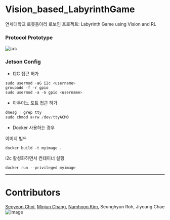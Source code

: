 # Vision_based_LabyrinthGame

연세대학교 로봇동아리 로보인 프로젝트: Labyrinth Game using Vision and RL

### Protocol Prototype

![crc](https://user-images.githubusercontent.com/68832065/224462272-75dc1f4a-ed3d-4447-bb47-38aac84fa0fb.JPG)

### Jetson Config

- I2C 접근 허가

```python
sudo usermod -aG i2c <username>
groupadd -f -r gpio
sudo usermod -a -G gpio <username>
```

- 아두이노 포트 접근 허가

```python
dmesg | grep tty
sudo chmod a+rw /dev/ttyACM0
```

- Docker 사용하는 경우

이미지 빌드
```
docker build -t myimage .
```

i2c 활성화하면서 컨테이너 실행
```
docker run --privileged myimage
```

---
# Contributors

[Seoyeon Choi](https://github.com/n00Nspr1ng), [Minjun Chang](https://github.com/wkdalswns0427), [Namhoon Kim](https://github.com/etoilekim), Seunghyun Roh, Jiyoung Chae
![image](https://user-images.githubusercontent.com/97090402/222885665-9824e687-1dd2-46f7-aefa-0ac921711ab8.png)
